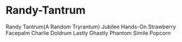 # Randy-Tantrum
Randy Tantrum(A Random Tryrantum)
Jubilee Hands-On
Strawberry Facepalm
Charlie Doldrum
Lastly Ghastly Phantom
Simile Popcorn

